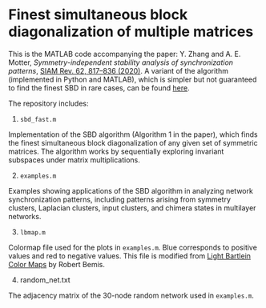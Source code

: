# Finest simultaneous block diagonalization of multiple matrices

This is the MATLAB code accompanying the paper: Y. Zhang and A. E. Motter, _Symmetry-independent stability analysis of synchronization patterns_, [SIAM Rev. 62, 817–836 (2020)](https://doi.org/10.1137/19M127358X).
A variant of the algorithm (implemented in Python and MATLAB), which is simpler but not guaranteed to find the finest SBD in rare cases, can be found [here](https://github.com/y-z-zhang/SBD).

The repository includes:

1. `sbd_fast.m`

  Implementation of the SBD algorithm (Algorithm 1 in the paper), which finds the finest simultaneous block diagonalization of any given set of symmetric matrices. The algorithm works by sequentially exploring invariant subspaces under matrix multiplications.

2. `examples.m`

  Examples showing applications of the SBD algorithm in analyzing network synchronization patterns, including patterns arising from symmetry clusters, Laplacian clusters, input clusters, and chimera states in multilayer networks.

3. `lbmap.m`

  Colormap file used for the plots in `examples.m`. Blue corresponds to positive values and red to negative values. This file is modified from [Light Bartlein Color Maps](https://www.mathworks.com/matlabcentral/fileexchange/17555-light-bartlein-color-maps) by Robert Bemis.

4. random_net.txt

  The adjacency matrix of the 30-node random network used in `examples.m`.
